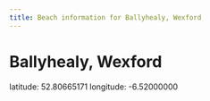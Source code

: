 ```yaml
---
title: Beach information for Ballyhealy, Wexford
---
```

# Ballyhealy, Wexford 

<div class="location-info">latitude: 52.80665171 longitude: -6.52000000</div>
<div id="met-eireann-warnings"></div>
<div></div>